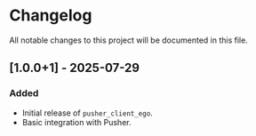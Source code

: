 # Changelog

All notable changes to this project will be documented in this file.

## [1.0.0+1] - 2025-07-29
### Added
- Initial release of `pusher_client_ego`.
- Basic integration with Pusher.
